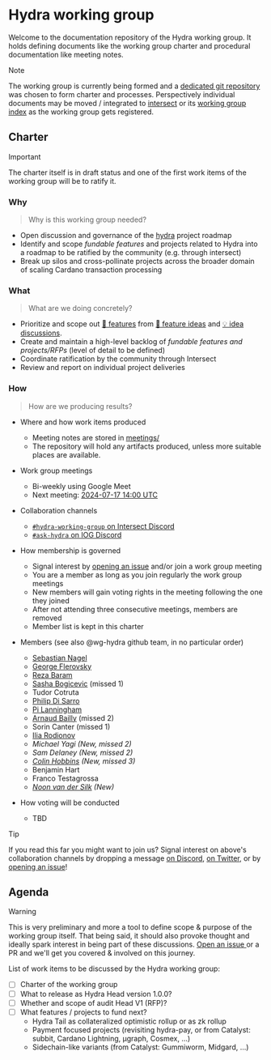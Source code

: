 # Hydra working group

Welcome to the documentation repository of the Hydra working group. It holds defining documents like the working group charter and procedural documentation like meeting notes.

> [!NOTE]
> The working group is currently being formed and a [dedicated git repository](https://github.com/cardano-scaling/wg-hydra) was chosen to form charter and processes. Perspectively individual documents may be moved / integrated to [intersect](https://docs.intersectmbo.org/) or its [working group index](https://intersect.gitbook.io/intersect-working-groups) as the working group gets registered.

## Charter

> [!IMPORTANT]
> The charter itself is in draft status and one of the first work items of the working group will be to ratify it.

### Why

> Why is this working group needed?

- Open discussion and governance of the [hydra](https://github.com/input-output-hk/hydra) project roadmap
- Identify and scope _fundable features_ and projects related to Hydra into a roadmap to be ratified by the community (e.g. through intersect)
- Break up silos and cross-pollinate projects across the broader domain of scaling Cardano transaction processing

### What

> What are we doing concretely?

- Prioritize and scope out [💬 features](https://github.com/input-output-hk/hydra/issues?q=is%3Aissue+is%3Aopen+label%3A%22%3Aspeech_balloon%3A+feature%22) from [💭 feature ideas](https://github.com/input-output-hk/hydra/issues?q=is%3Aissue+is%3Aopen+label%3A%22%3Athought_balloon%3A+idea%22) and [💡 idea discussions](https://github.com/input-output-hk/hydra/discussions/categories/ideas).
- Create and maintain a high-level backlog of _fundable features and projects/RFPs_ (level of detail to be defined)
- Coordinate ratification by the community through Intersect
- Review and report on individual project deliveries

### How

> How are we producing results?

- Where and how work items produced
  - Meeting notes are stored in [meetings/](./meetings)
  - The repository will hold any artifacts produced, unless more suitable places are available.

- Work group meetings
  - Bi-weekly using Google Meet
  - Next meeting: [2024-07-17 14:00 UTC](https://meet.google.com/vnz-chhb-qxz)

- Collaboration channels
  - [`#hydra-working-group` on Intersect Discord](https://discord.gg/u6XPm63KdV)
  - [`#ask-hydra` on IOG Discord](https://discord.com/invite/Qq5vNTg9PT)

- How membership is governed
  - Signal interest by [opening an issue](https://github.com/cardano-scaling/wg-hydra/issues/new?template=sign_me_up.yml) and/or join a work group meeting
  - You are a member as long as you join regularly the work group meetings
  - New members will gain voting rights in the meeting following the one they joined
  - After not attending three consecutive meetings, members are removed
  - Member list is kept in this charter

- Members (see also @wg-hydra github team, in no particular order)
  - [Sebastian Nagel](https://github.com/ch1bo) <!-- sebastian.nagel@ncoding.at -->
  - [George Flerovsky](https://github.com/GeorgeFlerovsky) <!-- george.flerovsky@gmail.com -->
  - [Reza Baram](https://github.com/rezabaram) <!-- reza.baram@gmail.com -->
  - [Sasha Bogicevic](https://github.com/v0d1ch) (missed 1) <!-- sasha.bogicevic@iohk.io -->
  - Tudor Cotruta <!-- c.tudorcotruta@gmail.com -->
  - [Philip Di Sarro](https://github.com/Colll78) <!-- philipdisarro@gmail.com -->
  - [Pi Lanningham](https://github.com/Qantumplation) <!-- pi@sundae.fi -->
  - [Arnaud Bailly](https://github.com/abailly) (missed 2) <!-- arnaud.bailly@iohk.io -->
  - Sorin Canter (missed 1) <!-- sorin.canter@gmail.com -->
  - [Ilia Rodionov](https://github.com/euonymos) <!-- ilia@mlabs.city -->
  - _Michael Yagi (New, missed 2)_ <!-- myagi@ikigaitech.org -->
  - _Sam Delaney (New, missed 2)_ <!-- sdelaney@ikigaitech.org -->
  - _[Colin Hobbins](https://github.com/chobbins) (New, missed 3)_ <!-- colin.hobbins@obsidian.systems -->
  - Benjamin Hart <!-- ben@mlabs.city -->
  - Franco Testagrossa <!-- franco.testagrossa@iohk.io -->
  - _[Noon van der Silk](https://github.com/noonio) (New)_ <!-- noon.vandersilk@iohk.io -->

- How voting will be conducted
  - TBD
  
> [!TIP]
> If you read this far you might want to join us? Signal interest on above's collaboration channels by dropping a message [on Discord](https://discord.com/invite/Qq5vNTg9PT), [on Twitter](https://x.com/ch1bo_), or by [opening an issue](https://github.com/cardano-scaling/wg-hydra/issues/new?template=sign_me_up.yml)!

## Agenda

> [!WARNING]
> This is very preliminary and more a tool to define scope & purpose of the working group itself. That being said, it should also provoke thought and ideally spark interest in being part of these discussions. [Open an issue ](https://github.com/cardano-scaling/wg-hydra/issues/new/choose) or a PR and we'll get you covered & involved on this journey.

List of work items to be discussed by the Hydra working group:

  - [ ] Charter of the working group
  - [ ] What to release as Hydra Head version 1.0.0?
  - [ ] Whether and scope of audit Head V1 (RFP)?
  - [ ] What features / projects to fund next?
    - Hydra Tail as collateralized optimistic rollup or as zk rollup
    - Payment focused projects (revisiting hydra-pay, or from Catalyst: subbit, Cardano Lightning, μgraph, Cosmex, ...)
    - Sidechain-like variants (from Catalyst: Gummiworm, Midgard, ...)


